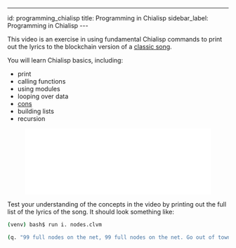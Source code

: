 ---
id: programming_chialisp
title: Programming in Chialisp
sidebar_label: Programming in Chialisp
---~~‌~~

This video is an exercise in using fundamental Chialisp commands to print out the lyrics to the blockchain version of a [classic song](https://en.wikipedia.org/wiki/99_Bottles_of_Beer).

You will learn Chialisp basics, including:
* print
* calling functions
* using modules
* looping over data
* [cons](https://en.wikipedia.org/wiki/Cons)
* building lists
* recursion

<figure class="video-container">
<iframe src="//www.youtube.com/embed/JcC1_igwSmA" frameborder="0" allowfullscreen width="100%"></iframe>
</figure>

Test your understanding of the concepts in the video by printing out the full list of the lyrics of the song. It should look something like:

```bash
(venv) bash$ run i. nodes.clvm

(q. "99 full nodes on the net, 99 full nodes on the net. Go out of town, your server goes down, 98 full nodes on the net." "98 full nodes on the net, 98 full nodes on the net. Go out of town, your server goes down, 97 full nodes on the net." "97 full nodes on the net, 97 full nodes on the net. Go out of town, your server goes down, 96 full nodes on the net." [...and so on, so forth...])

